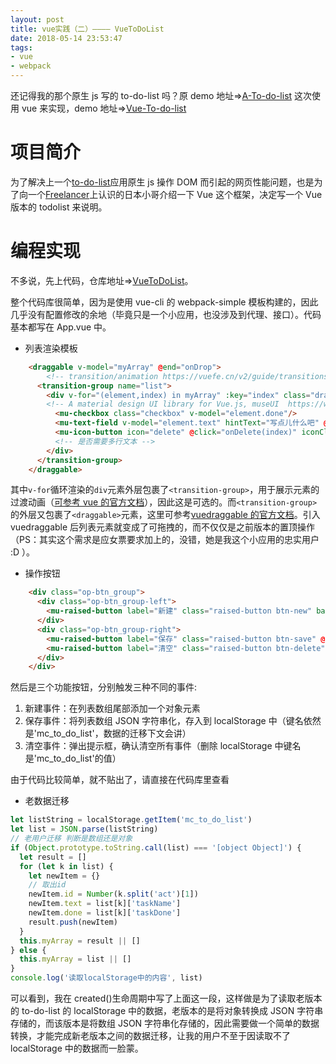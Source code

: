 ```yaml
---
layout: post
title: vue实践（二）———— VueToDoList
date: 2018-05-14 23:53:47
tags:
- vue
- webpack
---
```


还记得我的那个原生 js 写的 to-do-list 吗？原 demo 地址=>[A-To-do-list](https://mccarthey.github.io/A-To-do-list)
这次使用 vue 来实现，demo 地址=>[Vue-To-do-list](https://mccarthey.github.io/VueToDoList/)

# 项目简介

为了解决上一个[to-do-list](https://mccarthey.github.io/A-To-do-list)应用原生 js 操作 DOM 而引起的网页性能问题，也是为了向一个[Freelancer](https://www.freelancer.cn)上认识的日本小哥介绍一下 Vue 这个框架，决定写一个 Vue 版本的 todolist 来说明。

# 编程实现

不多说，先上代码，仓库地址=>[VueToDoList](https://github.com/McCarthey/VueToDoList)。

整个代码库很简单，因为是使用 vue-cli 的 webpack-simple 模板构建的，因此几乎没有配置修改的余地（毕竟只是一个小应用，也没涉及到代理、接口）。代码基本都写在 App.vue 中。

* 列表渲染模板

```html
    <draggable v-model="myArray" @end="onDrop">
        <!-- transition/animation https://vuefe.cn/v2/guide/transitions.html -->
      <transition-group name="list">
        <div v-for="(element,index) in myArray" :key="index" class="draggable-item">
        <!-- A material design UI library for Vue.js, museUI  https://www.muse-ui.org -->
          <mu-checkbox class="checkbox" v-model="element.done"/>
          <mu-text-field v-model="element.text" hintText="写点儿什么吧" @blur="onSave" :disabled="element.done" :class="element.done? 'act-input-done': 'act-input' " />
          <mu-icon-button icon="delete" @click="onDelete(index)" iconClass="icon-delete"/>
          <!-- 是否需要多行文本 -->
        </div>
      </transition-group>
    </draggable>
```

其中`v-for`循环渲染的`div`元素外层包裹了`<transition-group>`，用于展示元素的过渡动画（[可参考 vue 的官方文档](https://vuefe.cn/v2/guide/transitions.html#%E5%88%97%E8%A1%A8%E8%BF%87%E6%B8%A1)），因此这是可选的。而`<transition-group>`的外层又包裹了`<draggable>`元素，这里可参考[vuedraggable 的官方文档](https://www.npmjs.com/package/vuedraggable)。引入 vuedraggable 后列表元素就变成了可拖拽的，而不仅仅是之前版本的置顶操作（PS：其实这个需求是应女票要求加上的，没错，她是我这个小应用的忠实用户 :D ）。

* 操作按钮

```html
    <div class="op-btn_group">
      <div class="op-btn_group-left">
        <mu-raised-button label="新建" class="raised-button btn-new" backgroundColor="#4caf50" @click="onCreate"/>
      </div>
      <div class="op-btn_group-right">
        <mu-raised-button label="保存" class="raised-button btn-save" @click="onSave" primary/>
        <mu-raised-button label="清空" class="raised-button btn-delete" @click="onClearAll" secondary/>
      </div>
    </div>
```

然后是三个功能按钮，分别触发三种不同的事件:

1.  新建事件：在列表数组尾部添加一个对象元素
2.  保存事件：将列表数组 JSON 字符串化，存入到 localStorage 中（键名依然是'mc_to_do_list'，数据的迁移下文会讲）
3.  清空事件：弹出提示框，确认清空所有事件（删除 localStorage 中键名是'mc_to_do_list'的值）

由于代码比较简单，就不贴出了，请直接在代码库里查看

* 老数据迁移

```javascript
let listString = localStorage.getItem('mc_to_do_list')
let list = JSON.parse(listString)
// 老用户迁移 判断是数组还是对象
if (Object.prototype.toString.call(list) === '[object Object]') {
  let result = []
  for (let k in list) {
    let newItem = {}
    // 取出id
    newItem.id = Number(k.split('act')[1])
    newItem.text = list[k]['taskName']
    newItem.done = list[k]['taskDone']
    result.push(newItem)
  }
  this.myArray = result || []
} else {
  this.myArray = list || []
}
console.log('读取localStorage中的内容', list)
```

可以看到，我在 created()生命周期中写了上面这一段，这样做是为了读取老版本的 to-do-list 的 localStorage 中的数据，老版本的是将对象转换成 JSON 字符串存储的，而该版本是将数组 JSON 字符串化存储的，因此需要做一个简单的数据转换，才能完成新老版本之间的数据迁移，让我的用户不至于因读取不了 localStorage 中的数据而一脸蒙。
